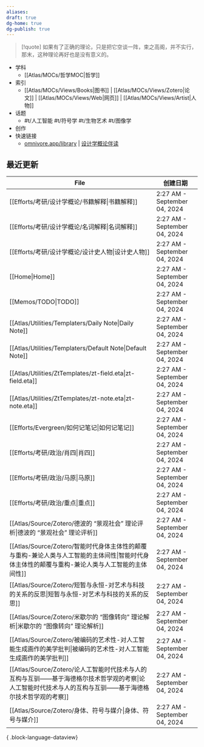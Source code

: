 ```yaml
---
aliases: 
draft: true
dg-home: true
dg-publish: true
---
```


> [!quote] 如果有了正确的理论，只是把它空谈一阵，束之高阁，并不实行，那末，这种理论再好也是没有意义的。

- 学科
	- [[Atlas/MOCs/哲学MOC\|哲学]]
- 索引
	- [[Atlas/MOCs/Views/Books\|图书]] | [[Atlas/MOCs/Views/Zotero\|论文]] | [[Atlas/MOCs/Views/Web\|网页]] | [[Atlas/MOCs/Views/Artist\|人物]]
- 话题
	- #t/人工智能 #t/符号学 #t/生物艺术 #t/图像学
- 创作
- 快速链接
	- [omnivore.app/library](https://omnivore.app/library) | [设计学概论伴读](https://www.bilibili.com/video/BV1aa4y1j76h/)

## 最近更新

| File                                                                                            | 创建日期                         |
| ----------------------------------------------------------------------------------------------- | ---------------------------- |
| [[Efforts/考研/设计学概论/书籍解释\|书籍解释]]                                                              | 2:27 AM - September 04, 2024 |
| [[Efforts/考研/设计学概论/名词解释\|名词解释]]                                                              | 2:27 AM - September 04, 2024 |
| [[Efforts/考研/设计学概论/设计史人物\|设计史人物]]                                                            | 2:27 AM - September 04, 2024 |
| [[Home\|Home]]                                                                               | 2:27 AM - September 04, 2024 |
| [[Memos/TODO\|TODO]]                                                                         | 2:27 AM - September 04, 2024 |
| [[Atlas/Utilities/Templaters/Daily Note\|Daily Note]]                                        | 2:27 AM - September 04, 2024 |
| [[Atlas/Utilities/Templaters/Default Note\|Default Note]]                                    | 2:27 AM - September 04, 2024 |
| [[Atlas/Utilities/ZtTemplates/zt-field.eta\|zt-field.eta]]                                   | 2:27 AM - September 04, 2024 |
| [[Atlas/Utilities/ZtTemplates/zt-note.eta\|zt-note.eta]]                                     | 2:27 AM - September 04, 2024 |
| [[Efforts/Evergreen/如何记笔记\|如何记笔记]]                                                           | 2:27 AM - September 04, 2024 |
| [[Efforts/考研/政治/肖四\|肖四]]                                                                     | 2:27 AM - September 04, 2024 |
| [[Efforts/考研/政治/马原\|马原]]                                                                     | 2:27 AM - September 04, 2024 |
| [[Efforts/考研/政治/重点\|重点]]                                                                     | 2:27 AM - September 04, 2024 |
| [[Atlas/Source/Zotero/德波的 “景观社会” 理论评析\|德波的 “景观社会” 理论评析]]                                     | 2:27 AM - September 04, 2024 |
| [[Atlas/Source/Zotero/智能时代身体主体性的颠覆与重构-兼论人类与人工智能的主体间性\|智能时代身体主体性的颠覆与重构-兼论人类与人工智能的主体间性]]       | 2:27 AM - September 04, 2024 |
| [[Atlas/Source/Zotero/短暂与永恒-对艺术与科技的关系的反思\|短暂与永恒-对艺术与科技的关系的反思]]                               | 2:27 AM - September 04, 2024 |
| [[Atlas/Source/Zotero/米歇尔的 “图像转向” 理论解析\|米歇尔的 “图像转向” 理论解析]]                                   | 2:27 AM - September 04, 2024 |
| [[Atlas/Source/Zotero/被编码的艺术性-对人工智能生成画作的美学批判\|被编码的艺术性-对人工智能生成画作的美学批判]]                       | 2:27 AM - September 04, 2024 |
| [[Atlas/Source/Zotero/论人工智能时代技术与人的互构与互驯——基于海德格尔技术哲学观的考察\|论人工智能时代技术与人的互构与互驯——基于海德格尔技术哲学观的考察]] | 2:27 AM - September 04, 2024 |
| [[Atlas/Source/Zotero/身体、符号与媒介\|身体、符号与媒介]]                                                   | 2:27 AM - September 04, 2024 |

{ .block-language-dataview}
